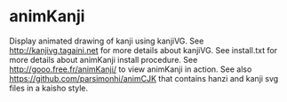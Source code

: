 # animKanji
Display animated drawing of kanji using kanjiVG.
See http://kanjivg.tagaini.net for more details about kanjiVG.
See install.txt for more details about animKanji install procedure.
See http://gooo.free.fr/animKanji/ to view animKanji in action.
See also https://github.com/parsimonhi/animCJK that contains hanzi and kanji svg files in a kaisho style.
